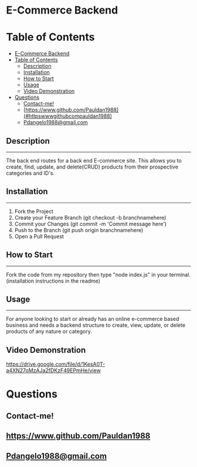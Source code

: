 # E-Commerce Backend

<!-- TABLE OF CONTENTS -->

# Table of Contents

- [E-Commerce Backend](#e-commerce-backend)
- [Table of Contents](#table-of-contents)
  - [Description](#description)
  - [Installation](#installation)
  - [How to Start](#how-to-start)
  - [Usage](#usage)
  - [Video Demonstration](#video-demonstration)
- [Questions](#questions)
  - [Contact-me!](#contact-me)
  - [https://www.github.com/Pauldan1988](#httpswwwgithubcompauldan1988)
  - [Pdangelo1988@gmail.com](#pdangelo1988gmailcom)



## Description
___
The back end routes for a back end E-commerce site. This allows you to create, find, update, and delete(CRUD) products from their prospective categories and ID's.


## Installation
___
1. Fork the Project
2. Create your Feature Branch (git checkout -b branchnamehere)
3. Commit your Changes (git commit -m 'Commit message here')
4. Push to the Branch (git push origin branchnamehere)
5. Open a Pull Request

## How to Start
___
Fork the code from my repository then type "node index.js" in your terminal. (installation instructions in the readme)

## Usage
___
For anyone looking to start or already has an online e-commerce based business and needs a backend structure to create, view, update, or delete products of any nature or category.



## Video Demonstration

https://drive.google.com/file/d/1KesA0T-a4XN27oMzAJa2fDKzF49EPmHe/view



# Questions

## Contact-me!
## https://www.github.com/Pauldan1988
## Pdangelo1988@gmail.com
